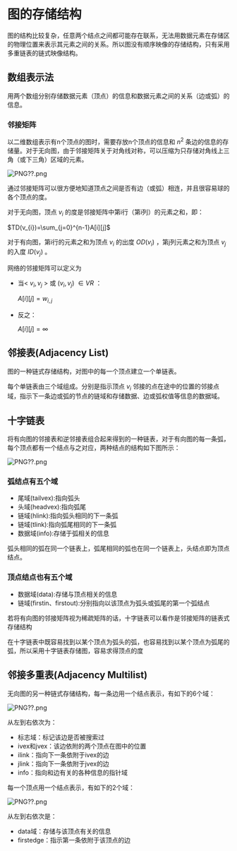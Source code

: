 ﻿---
tags: ['数据结构','图','邻接矩阵']
---
# 图的存储结构

图的结构比较复杂，任意两个结点之间都可能存在联系，无法用数据元素在存储区的物理位置来表示其元素之间的关系。所以图没有顺序映像的存储结构，只有采用多重链表的链式映像结构。

## 数组表示法

用两个数组分别存储数据元素（顶点）的信息和数据元素之间的关系（边或弧）的信息。

### 邻接矩阵

以二维数组表示有n个顶点的图时，需要存放n个顶点的信息和  $n^{2}$  条边的信息的存储量。对于无向图，由于邻接矩阵关于对角线对称，可以压缩为只存储对角线上三角（或下三角）区域的元素。

![PNG??.png](https://i.loli.net/2020/07/31/LoB6ucMYPXvfejg.png)

通过邻接矩阵可以很方便地知道顶点之间是否有边（或弧）相连，并且很容易球的各个顶点的度。

对于无向图，顶点 $v_{i}$ 的度是邻接矩阵中第i行（第i列）的元素之和，即：

 $TD(v_{i})=\sum_{j=0}^{n-1}A[i][j]$ 

对于有向图，第i行的元素之和为顶点 $v_{i}$ 的出度 $OD(v_{i})$ ，第j列元素之和为顶点 $v_{j}$ 的入度 $ID(v_{j})$ 。

网络的邻接矩阵可以定义为

- 当< $v_{i},v_{j}$ > 或  $(v_{i}, v_{j})$   $\in VR$ ：
  
   $A[i][j]=w_{i,j}$ 
- 反之：
  
   $A[i][j]=\infty$ 

## 邻接表(Adjacency List)

图的一种链式存储结构，对图中的每一个顶点建立一个单链表。

每个单链表由三个域组成。分别是指示顶点 $v_{i}$ 邻接的点在途中的位置的邻接点域，指示下一条边或弧的节点的链域和存储数据、边或弧权值等信息的数据域。

## 十字链表

将有向图的邻接表和逆邻接表组合起来得到的一种链表，对于有向图的每一条弧，每个顶点都有一个结点与之对应，两种结点的结构如下图所示：

![PNG??.png](https://i.loli.net/2020/07/31/OBpy3TzQkHNiVve.png)

### 弧结点有五个域

- 尾域(tailvex):指向弧头
- 头域(headvex):指向弧尾
- 链域(hlink):指向弧头相同的下一条弧
- 链域(tlink):指向弧尾相同的下一条弧
- 数据域(info):存储于弧相关的信息

弧头相同的弧在同一个链表上，弧尾相同的弧也在同一个链表上，头结点即为顶点结点。

### 顶点结点也有五个域

- 数据域(data):存储与顶点相关的信息
- 链域(firstin、firstout):分别指向以该顶点为弧头或弧尾的第一个弧结点

若将有向图的邻接矩阵视为稀疏矩阵的话，十字链表可以看作是邻接矩阵的链表式存储结构

在十字链表中既容易找到以某个顶点为弧头的弧，也容易找到以某个顶点为弧尾的弧，所以采用十字链表存储图，容易求得顶点的度

## 邻接多重表(Adjacency Multilist)

无向图的另一种链式存储结构，每一条边用一个结点表示，有如下的6个域：

![PNG??.png](https://i.loli.net/2020/07/31/14VrKmQ8GNExTDY.png)

从左到右依次为：

- 标志域：标记该边是否被搜索过
- ivex和jvex：该边依附的两个顶点在图中的位置
- ilink：指向下一条依附于ivex的边
- jlink：指向下一条依附于jvex的边
- info：指向和边有关的各种信息的指针域

每一个顶点用一个结点表示，有如下的2个域：

![PNG??.png](https://i.loli.net/2020/07/31/rhziJF1dEVNpAym.png)

从左到右依次是：

- data域：存储与该顶点有关的信息
- firstedge：指示第一条依附于该顶点的边

